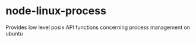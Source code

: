 # node-linux-process

Provides low level posix API functions concerning process management on ubuntu
